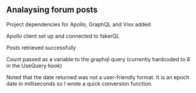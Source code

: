 ## Analaysing forum posts

Project dependencies for Apollo, GraphQL and Visx added

Apollo client set up and connected to fakerQL

Posts retrieved successfully

Count passed as a variable to the graphql query (currently hardcoded to 8 in the UseQuery hook)

Noted that the date returned was not a user-friendly format. It is an epoch date
in milliseconds so I wrote a quick conversion function.
